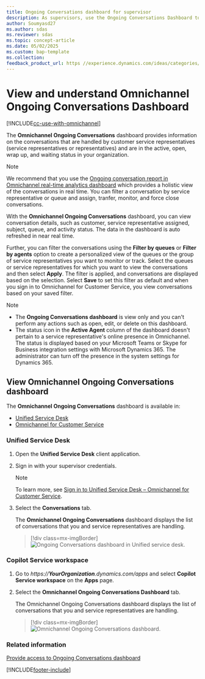 ```yaml
---
title: Ongoing Conversations dashboard for supervisor
description: As supervisors, use the Ongoing Conversations Dashboard to view information about the conversations handled by customer service representatives.
author: Soumyasd27
ms.author: sdas
ms.reviewer: sdas
ms.topic: concept-article
ms.date: 05/02/2025
ms.custom: bap-template
ms.collection: 
feedback_product_url: https //experience.dynamics.com/ideas/categories/list/?category=a7f4a807-de3b-eb11-a813-000d3a579c38&forum=b68e50a6-88d9-e811-a96b-000d3a1be7ad
---
```


# View and understand Omnichannel Ongoing Conversations Dashboard

[!INCLUDE[cc-use-with-omnichannel](../../includes/cc-use-with-omnichannel.md)]

The **Omnichannel Ongoing Conversations** dashboard provides information on the conversations that are handled by customer service representatives (service representatives or representatives) and are in the active, open, wrap up, and waiting status in your organization.

> [!NOTE]
> We recommend that you use the [Ongoing conversation report in Omnichannel real-time analytics dashboard](realtime-ongoing.md) which provides a holistic view of the conversations in real time. You can filter a conversation by service representative or queue and assign, tranfer, monitor, and force close conversations.

With the **Omnichannel Ongoing Conversations** dashboard, you can view conversation details, such as customer, service representative assigned, subject, queue, and activity status. The data in the dashboard is auto refreshed in near real time. 

Further, you can filter the conversations using the **Filter by queues** or **Filter by agents** option to create a personalized view of the queues or the group of service representatives you want to monitor or track. Select the queues or service representatives for which you want to view the conversations and then select **Apply**. The filter is applied, and conversations are displayed based on the selection. Select **Save** to set this filter as default and when you sign in to Omnichannel for Customer Service, you view conversations based on your saved filter. 

> [!NOTE]
>
> - The **Ongoing Conversations dashboard** is view only and you can't perform any actions such as open, edit, or delete on this dashboard.
> - The status icon in the **Active Agent** column of the dashboard doesn't pertain to a service representative's online presence in Omnichannel. The status is displayed based on your Microsoft Teams or Skype for Business integration settings with Microsoft Dynamics 365. The administrator can turn off the presence in the system settings for Dynamics 365.

## View Omnichannel Ongoing Conversations dashboard

The **Omnichannel Ongoing Conversations** dashboard is available in:

- [Unified Service Desk](#unified-service-desk)
- [Omnichannel for Customer Service](#copilot-service-workspace)

### Unified Service Desk

1. Open the **Unified Service Desk** client application.

2. Sign in with your supervisor credentials.

    > [!NOTE]
    > To learn more, see [Sign in to Unified Service Desk – Omnichannel for Customer Service](../../unified-service-desk/oc-usd/signin-unified-service-desk-omnichannel.md).

3. Select the **Conversations** tab.

    The **Omnichannel Ongoing Conversations** dashboard displays the list of conversations that you and service representatives are handling.

    > [!div class=mx-imgBorder]
    > ![Ongoing Conversations dashboard in Unified service desk.](../media/supervisor-usd-ongoing-conversations-dashboard.png "Ongoing Conversations dashboard in Unified service desk")
  
### Copilot Service workspace

1. Go to *https://**YourOrganization**.dynamics.com/apps* and select **Copilot Service workspace** on the **Apps** page.

2. Select the **Omnichannel Ongoing Conversations Dashboard** tab.

    The Omnichannel Ongoing Conversations dashboard displays the list of conversations that you and service representatives are handling. 

    > [!div class=mx-imgBorder]
    > ![Omnichannel Ongoing Conversations dashboard.](../media/supervisor-ongoing-conversations-dashboard.png "Omnichannel Ongoing Conversations dashboard")

### Related information

[Provide access to Ongoing Conversations dashboard](../administer/configure-ongoing-conversations-dashbaord.md)  
  

[!INCLUDE[footer-include](../../includes/footer-banner.md)]
